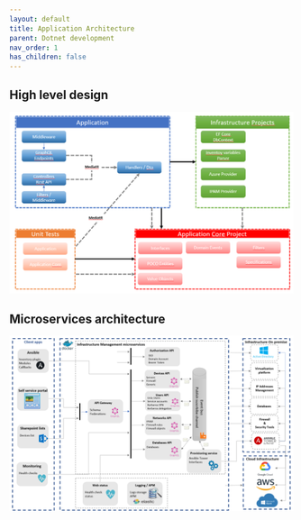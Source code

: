 ```yaml
---
layout: default
title: Application Architecture
parent: Dotnet development
nav_order: 1
has_children: false
---
```


## High level design

![Application Architecture](./../assets/images/application-architecture.png)

## Microservices architecture

![Microservices Architecture](./../assets/images/microservices-architecture.png)